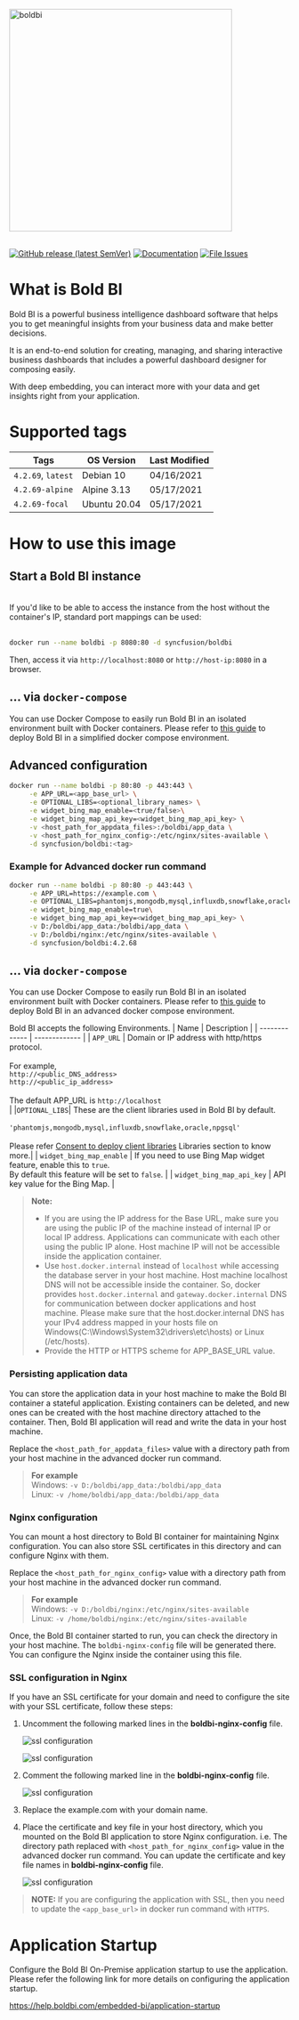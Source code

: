 <a href="https://www.boldbi.com"><img alt="boldbi" width="400" src="https://www.boldbi.com/wp-content/uploads/2019/05/boldbi-header-menu-logo.svg"></a>
<br/>
<br/>

[![GitHub release (latest SemVer)](https://img.shields.io/github/v/release/boldbi/boldbi-docker?sort=semver)](https://github.com/boldbi/boldbi-docker/releases/latest)
[![Documentation](https://img.shields.io/badge/docs-help.boldbi.com-blue.svg)](https://help.boldbi.com/embedded-bi)
[![File Issues](https://img.shields.io/badge/file_issues-boldbi_support-blue.svg)](https://support.boldbi.com)

# What is Bold BI

Bold BI is a powerful business intelligence dashboard software that helps you to get meaningful insights from your business data and make better decisions.

It is an end-to-end solution for creating, managing, and sharing interactive business dashboards that includes a powerful dashboard designer for composing easily.

With deep embedding, you can interact more with your data and get insights right from your application.

# Supported tags

| Tags               | OS Version    | Last Modified |
| -------------      | ------------- | ------------- |
| `4.2.69`, `latest` | Debian 10     | 04/16/2021 |
| `4.2.69-alpine`    | Alpine 3.13   | 05/17/2021 |
| `4.2.69-focal`     | Ubuntu 20.04        | 05/17/2021 |

# How to use this image

## Start a Bold BI instance
<br />
If you'd like to be able to access the instance from the host without the container's IP, standard port mappings can be used:<br/><br/>

```sh
docker run --name boldbi -p 8080:80 -d syncfusion/boldbi
```

Then, access it via `http://localhost:8080` or `http://host-ip:8080` in a browser.

## ... via `docker-compose`
You can use Docker Compose to easily run Bold BI in an isolated environment built with Docker containers. Please refer to [this guide](docs/single-image.md) to deploy Bold BI in a simplified docker compose environment.
## Advanced configuration


```sh
docker run --name boldbi -p 80:80 -p 443:443 \
     -e APP_URL=<app_base_url> \
     -e OPTIONAL_LIBS=<optional_library_names> \
     -e widget_bing_map_enable=<true/false>\
     -e widget_bing_map_api_key=<widget_bing_map_api_key> \
     -v <host_path_for_appdata_files>:/boldbi/app_data \
     -v <host_path_for_nginx_config>:/etc/nginx/sites-available \
     -d syncfusion/boldbi:<tag>
```
### Example for Advanced docker run command

```sh
docker run --name boldbi -p 80:80 -p 443:443 \
     -e APP_URL=https://example.com \
     -e OPTIONAL_LIBS=phantomjs,mongodb,mysql,influxdb,snowflake,oracle,npgsql \
     -e widget_bing_map_enable=true\
     -e widget_bing_map_api_key=<widget_bing_map_api_key> \
     -v D:/boldbi/app_data:/boldbi/app_data \
     -v D:/boldbi/nginx:/etc/nginx/sites-available \
     -d syncfusion/boldbi:4.2.68
``` 
## ... via `docker-compose`
You can use Docker Compose to easily run Bold BI in an isolated environment built with Docker containers. Please refer to [this guide](docs/Multi-image.md) to deploy Bold BI in an advanced docker compose environment.

Bold BI accepts the following  Environments.
| Name                          | Description   | 
| -------------                 | ------------- | 
| `APP_URL`                     | Domain or IP address with http/https protocol.<br/><br/>For example, <br/>`http://<public_DNS_address>`<br/>`http://<public_ip_address>` <br/><br/>The default APP_URL is `http://localhost`<br/> | 
|`OPTIONAL_LIBS`|	These are the client libraries used in Bold BI by default.<br/><br/>`'phantomjs,mongodb,mysql,influxdb,snowflake,oracle,npgsql'`<br/><br/>Please refer [Consent to deploy client libraries](docs/consent-to-deploy-client-libraries.md) Libraries section to know more.|
| `widget_bing_map_enable`      | If you need to use Bing Map widget feature, enable this to `true`.<br/>By default this feature will be set to `false`. | 
| `widget_bing_map_api_key`     | API key value for the Bing Map. |
<br/>

> **Note:**
> * If you are using the IP address for the Base URL, make sure you are using the public IP of the machine instead of internal IP or local IP address. Applications can communicate with each other using the public IP alone. Host machine IP will not be accessible inside the application container.
> * Use `host.docker.internal` instead of `localhost` while accessing the database server in your host machine. Host machine localhost DNS will not be accessible inside the container. So, docker provides `host.docker.internal` and `gateway.docker.internal` DNS for communication between docker applications and host machine. Please make sure that the host.docker.internal DNS has your IPv4 address mapped in your hosts file on Windows(C:\Windows\System32\drivers\etc\hosts) or Linux (/etc/hosts).
> * Provide the HTTP or HTTPS scheme for APP_BASE_URL value.

### Persisting application data

You can store the application data in your host machine to make the Bold BI container a stateful application. Existing containers can be deleted, and new ones can be created with the host machine directory attached to the container. Then, Bold BI application will read and write the data in your host machine.

Replace the `<host_path_for_appdata_files>` value with a directory path from your host machine in the advanced docker run command.

> **For example**<br/>
> Windows: `-v D:/boldbi/app_data:/boldbi/app_data`<br/>
> Linux: `-v /home/boldbi/app_data:/boldbi/app_data`

### Nginx configuration

You can mount a host directory to Bold BI container for maintaining Nginx configuration. You can also store SSL certificates in this directory and can configure Nginx with them.

Replace the `<host_path_for_nginx_config>` value with a directory path from your host machine in the advanced docker run command.

> **For example**<br/>
> Windows: `-v D:/boldbi/nginx:/etc/nginx/sites-available`<br/>
> Linux: `-v /home/boldbi/nginx:/etc/nginx/sites-available`

Once, the Bold BI container started to run, you can check the directory in your host machine. The `boldbi-nginx-config` file will be generated there. You can configure the Nginx inside the container using this file.


### SSL configuration in Nginx

If you have an SSL certificate for your domain and need to configure the site with your SSL certificate, follow these steps:

1. Uncomment the following marked lines in the **boldbi-nginx-config** file.

    ![ssl configuration](docs/images/uncomment_ssl_redirect.png)

    ![ssl configuration](docs/images/uncomment_lines.png)

2. Comment the following marked line in the **boldbi-nginx-config** file.

    ![ssl configuration](docs/images/comment_lines.png)

3. Replace the example.com with your domain name.

4. Place the certificate and key file in your host directory, which you mounted on the Bold BI application to store Nginx configuration. i.e. The directory path replaced with `<host_path_for_nginx_config>` value in the advanced docker run command. You can update the certificate and key file names in **boldbi-nginx-config** file.

    ![ssl configuration](docs/images/ssl_certificate_name.png)

> **NOTE:** If you are configuring the application with SSL, then you need to update the `<app_base_url>` in docker run command with `HTTPS`.

# Application Startup

Configure the Bold BI On-Premise application startup to use the application. Please refer the following link for more details on configuring the application startup.

https://help.boldbi.com/embedded-bi/application-startup
